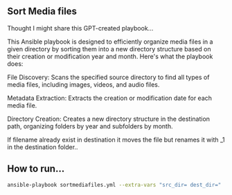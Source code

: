 ## Sort Media files
Thought I might share this GPT-created playbook...

This Ansible playbook is designed to efficiently organize media files in a given directory by sorting them into a new directory structure based on their creation or modification year and month. 
Here's what the playbook does:

File Discovery: Scans the specified source directory to find all types of media files, including images, videos, and audio files.

Metadata Extraction: Extracts the creation or modification date for each media file.

Directory Creation: Creates a new directory structure in the destination path, organizing folders by year and subfolders by month.

If filename already exist in destination it moves the file but renames it with _1 in the destination folder..

## How to run...
```bash
ansible-playbook sortmediafiles.yml --extra-vars "src_dir= dest_dir="
```

